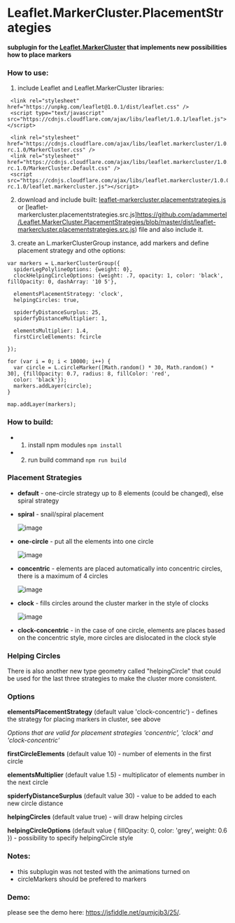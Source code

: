 # Leaflet.MarkerCluster.PlacementStrategies
**subplugin for the [Leaflet.MarkerCluster](https://github.com/Leaflet/Leaflet.markercluster) that implements new possibilities how to place markers**

### How to use:
1. include Leaflet and Leaflet.MarkerCluster libraries:

```
 <link rel="stylesheet" href="https://unpkg.com/leaflet@1.0.1/dist/leaflet.css" />
 <script type="text/javascript" src="https://cdnjs.cloudflare.com/ajax/libs/leaflet/1.0.1/leaflet.js"></script>

 <link rel="stylesheet" href="https://cdnjs.cloudflare.com/ajax/libs/leaflet.markercluster/1.0.0-rc.1.0/MarkerCluster.css" />
 <link rel="stylesheet" href="https://cdnjs.cloudflare.com/ajax/libs/leaflet.markercluster/1.0.0-rc.1.0/MarkerCluster.Default.css" />
 <script src="https://cdnjs.cloudflare.com/ajax/libs/leaflet.markercluster/1.0.0-rc.1.0/leaflet.markercluster.js"></script>
```

2. download and include built: [leaflet-markercluster.placementstrategies.js](https://github.com/adammertel/Leaflet.MarkerCluster.PlacementStrategies/blob/master/dist/leaflet-markercluster.placementstrategies.js) or [leaflet-markercluster.placementstrategies.src.js]https://github.com/adammertel/Leaflet.MarkerCluster.PlacementStrategies/blob/master/dist/leaflet-markercluster.placementstrategies.src.js) file and also include it.


3. create an L.markerClusterGroup instance, add markers and define placement strategy and othe options:

```
var markers = L.markerClusterGroup({
  spiderLegPolylineOptions: {weight: 0},
  clockHelpingCircleOptions: {weight: .7, opacity: 1, color: 'black', fillOpacity: 0, dashArray: '10 5'},

  elementsPlacementStrategy: 'clock',
  helpingCircles: true,

  spiderfyDistanceSurplus: 25,
  spiderfyDistanceMultiplier: 1,

  elementsMultiplier: 1.4,
  firstCircleElements: fcircle

});

for (var i = 0; i < 10000; i++) {
  var circle = L.circleMarker([Math.random() * 30, Math.random() * 30], {fillOpacity: 0.7, radius: 8, fillColor: 'red',
  color: 'black'});
  markers.addLayer(circle);
}

map.addLayer(markers);
```


### How to build:
 - 1. install npm modules `npm install`
 - 2. run build command `npm run build`


### Placement Strategies
* **default** - one-circle strategy up to 8 elements (could be changed), else spiral strategy
* **spiral** - snail/spiral placement

    ![image](https://cloud.githubusercontent.com/assets/12932677/19441858/8d173ffe-9487-11e6-9cad-d4996c4b8673.png)

* **one-circle** - put all the elements into one circle

    ![image](https://cloud.githubusercontent.com/assets/12932677/19441871/94311d32-9487-11e6-8797-fcd0033febb2.png)

* **concentric** - elements are placed automatically into concentric circles, there is a maximum of 4 circles

    ![image](https://cloud.githubusercontent.com/assets/12932677/19441875/996cd502-9487-11e6-98e2-c51973ce3fed.png)

* **clock** - fills circles around the cluster marker in the style of clocks

    ![image](https://cloud.githubusercontent.com/assets/12932677/19441883/9e84b1ae-9487-11e6-8ea8-4505d0148397.png)

* **clock-concentric** - in the case of one circle, elements are places based on the concentric style, more circles are dislocated in the clock style


### Helping Circles
There is also another new type geometry called "helpingCircle" that could be used for the last three strategies to make the cluster more consistent.


### Options
**elementsPlacementStrategy** (default value 'clock-concentric') - defines the strategy for placing markers in cluster, see above

*Options that are valid for placement strategies 'concentric', 'clock' and 'clock-concentric'*

**firstCircleElements** (default value 10) - number of elements in the first circle

**elementsMultiplier** (default value 1.5) - multiplicator of elements number in the next circle

**spiderfyDistanceSurplus** (default value 30) - value to be added to each new circle distance

**helpingCircles** (default value true) - will draw helping circles

**helpingCircleOptions** (default value { fillOpacity: 0, color: 'grey', weight: 0.6 }) - possibility to specify helpingCircle style


### Notes:
 - this subplugin was not tested with the animations turned on
 - circleMarkers should be prefered to markers


### Demo:
please see the demo here: https://jsfiddle.net/qumjcjb3/25/.
